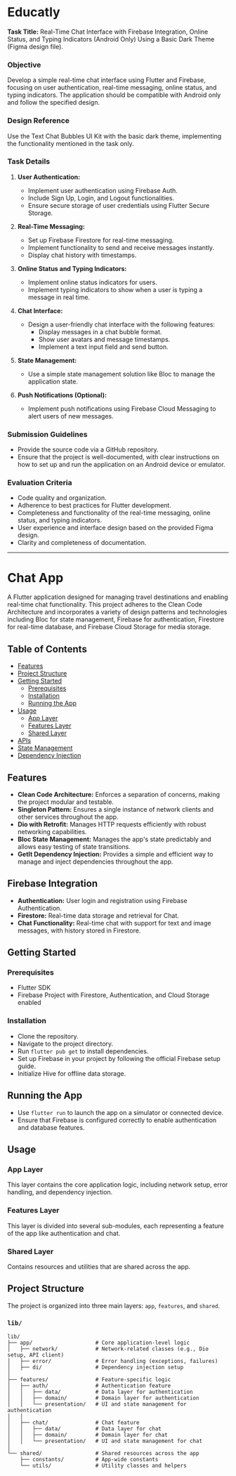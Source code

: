 # Educatly 

**Task Title:** Real-Time Chat Interface with Firebase Integration, Online Status, and Typing Indicators (Android Only) Using a Basic Dark Theme (Figma design file).

### Objective
Develop a simple real-time chat interface using Flutter and Firebase, focusing on user authentication, real-time messaging, online status, and typing indicators. The application should be compatible with Android only and follow the specified design.

### Design Reference
Use the Text Chat Bubbles UI Kit with the basic dark theme, implementing the functionality mentioned in the task only.

### Task Details
1. **User Authentication:**
   - Implement user authentication using Firebase Auth.
   - Include Sign Up, Login, and Logout functionalities.
   - Ensure secure storage of user credentials using Flutter Secure Storage.

2. **Real-Time Messaging:**
   - Set up Firebase Firestore for real-time messaging.
   - Implement functionality to send and receive messages instantly.
   - Display chat history with timestamps.

3. **Online Status and Typing Indicators:**
   - Implement online status indicators for users.
   - Implement typing indicators to show when a user is typing a message in real time.

4. **Chat Interface:**
   - Design a user-friendly chat interface with the following features:
     - Display messages in a chat bubble format.
     - Show user avatars and message timestamps.
     - Implement a text input field and send button.

5. **State Management:**
   - Use a simple state management solution like Bloc to manage the application state.

6. **Push Notifications (Optional):**
   - Implement push notifications using Firebase Cloud Messaging to alert users of new messages.

### Submission Guidelines
- Provide the source code via a GitHub repository.
- Ensure that the project is well-documented, with clear instructions on how to set up and run the application on an Android device or emulator.

### Evaluation Criteria
- Code quality and organization.
- Adherence to best practices for Flutter development.
- Completeness and functionality of the real-time messaging, online status, and typing indicators.
- User experience and interface design based on the provided Figma design.
- Clarity and completeness of documentation.

---

# Chat App

A Flutter application designed for managing travel destinations and enabling real-time chat functionality. This project adheres to the Clean Code Architecture and incorporates a variety of design patterns and technologies including Bloc for state management, Firebase for authentication, Firestore for real-time database, and Firebase Cloud Storage for media storage.

## Table of Contents
- [Features](#features)
- [Project Structure](#project-structure)
- [Getting Started](#getting-started)
  - [Prerequisites](#prerequisites)
  - [Installation](#installation)
  - [Running the App](#running-the-app)
- [Usage](#usage)
  - [App Layer](#app-layer)
  - [Features Layer](#features-layer)
  - [Shared Layer](#shared-layer)
- [APIs](#apis)
- [State Management](#state-management)
- [Dependency Injection](#dependency-injection)

## Features
- **Clean Code Architecture:** Enforces a separation of concerns, making the project modular and testable.
- **Singleton Pattern:** Ensures a single instance of network clients and other services throughout the app.
- **Dio with Retrofit:** Manages HTTP requests efficiently with robust networking capabilities.
- **Bloc State Management:** Manages the app's state predictably and allows easy testing of state transitions.
- **GetIt Dependency Injection:** Provides a simple and efficient way to manage and inject dependencies throughout the app.

## Firebase Integration
- **Authentication:** User login and registration using Firebase Authentication.
- **Firestore:** Real-time data storage and retrieval for Chat.
- **Chat Functionality:** Real-time chat with support for text and image messages, with history stored in Firestore.

## Getting Started
### Prerequisites
- Flutter SDK
- Firebase Project with Firestore, Authentication, and Cloud Storage enabled

### Installation
- Clone the repository.
- Navigate to the project directory.
- Run `flutter pub get` to install dependencies.
- Set up Firebase in your project by following the official Firebase setup guide.
- Initialize Hive for offline data storage.

## Running the App
- Use `flutter run` to launch the app on a simulator or connected device.
- Ensure that Firebase is configured correctly to enable authentication and database features.

## Usage
### App Layer
This layer contains the core application logic, including network setup, error handling, and dependency injection.

### Features Layer
This layer is divided into several sub-modules, each representing a feature of the app like authentication and chat.

### Shared Layer
Contains resources and utilities that are shared across the app.

## Project Structure
The project is organized into three main layers: `app`, `features`, and `shared`.

### **`lib/`**
```plaintext
lib/
├── app/                    # Core application-level logic
│   ├── network/            # Network-related classes (e.g., Dio setup, API client)
│   ├── error/              # Error handling (exceptions, failures)
│   ├── di/                 # Dependency injection setup
│
├── features/               # Feature-specific logic
│   ├── auth/               # Authentication feature
│   │   ├── data/           # Data layer for authentication
│   │   ├── domain/         # Domain layer for authentication
│   │   └── presentation/   # UI and state management for authentication
│   │
│   ├── chat/               # Chat feature
│   │   ├── data/           # Data layer for chat
│   │   ├── domain/         # Domain layer for chat
│   │   └── presentation/   # UI and state management for chat    
│  
└── shared/                 # Shared resources across the app
    ├── constants/          # App-wide constants
    └── utils/              # Utility classes and helpers
